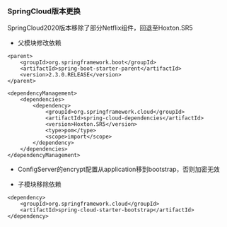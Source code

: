 ### SpringCloud版本更换
SpringCloud2020版本移除了部分Netflix组件，回退至Hoxton.SR5
- 父模块修改依赖
```
<parent>
    <groupId>org.springframework.boot</groupId>
    <artifactId>spring-boot-starter-parent</artifactId>
    <version>2.3.0.RELEASE</version>
</parent>

<dependencyManagement>
    <dependencies>
        <dependency>
            <groupId>org.springframework.cloud</groupId>
            <artifactId>spring-cloud-dependencies</artifactId>
            <version>Hoxton.SR5</version>
            <type>pom</type>
            <scope>import</scope>
        </dependency>
    </dependencies>
</dependencyManagement>
```

- ConfigServer的encrypt配置从application移到bootstrap，否则加密无效

- 子模块移除依赖
```
<dependency>
    <groupId>org.springframework.cloud</groupId>
    <artifactId>spring-cloud-starter-bootstrap</artifactId>
</dependency>
```